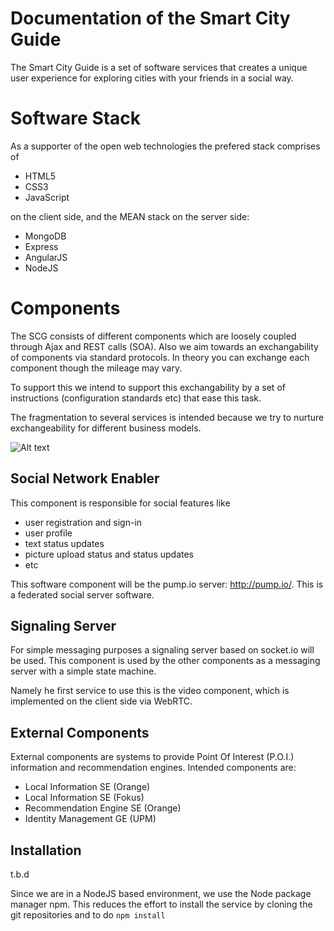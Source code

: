 Documentation of the Smart City Guide
=============================================


The Smart City Guide is a set of software services that creates a unique user experience for
exploring cities with your friends in a social way.


Software Stack
==============

As a supporter of the open web technologies the prefered stack comprises of

  - HTML5
  - CSS3
  - JavaScript

on the client side, and the MEAN stack on the server side:

  - MongoDB
  - Express
  - AngularJS
  - NodeJS




Components
==========

The SCG consists of different components which are loosely coupled through Ajax and REST calls (SOA).
Also we aim towards an exchangability of components via standard protocols.
In theory you can exchange each component though the mileage may vary.

To support this we intend to support this exchangability by a set of instructions
(configuration standards etc) that ease this task.

The fragmentation to several services is intended because we try to nurture exchangeability for different
business models.

![Alt text](https://pixelpark.github.com/scg/scheme2.svg)

Social Network Enabler
------------------------

This component is responsible for social features like
  
  - user registration and sign-in
  - user profile
  - text status updates
  - picture upload status and status updates
  - etc

This software component will be the pump.io server: http://pump.io/.
This is a federated social server software.



Signaling Server
----------------

For simple messaging purposes a signaling server based on socket.io will be used. This component is used by the other components as a messaging server with a simple state machine.

Namely he first service to use this is the video component, which is implemented on the client side via WebRTC.


External Components
-------------------

External components are systems to provide Point Of Interest (P.O.I.) information and recommendation engines. Intended components are:

  - Local Information SE (Orange)
  - Local Information SE (Fokus)
  - Recommendation Engine SE (Orange)
  - Identity Management GE (UPM)


Installation
------------

  t.b.d

Since we are in a NodeJS based environment, we use the Node package manager npm.
This reduces the effort to install the service by cloning the git repositories and to do `npm install`
